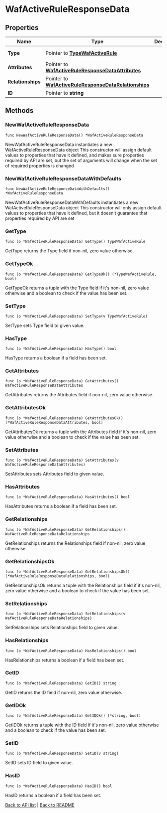 # WafActiveRuleResponseData

## Properties

Name | Type | Description | Notes
------------ | ------------- | ------------- | -------------
**Type** | Pointer to [**TypeWafActiveRule**](TypeWafActiveRule.md) |  | [optional] [default to TYPEWAFACTIVERULE_WAF_ACTIVE_RULE]
**Attributes** | Pointer to [**WafActiveRuleResponseDataAttributes**](WafActiveRuleResponseDataAttributes.md) |  | [optional] 
**Relationships** | Pointer to [**WafActiveRuleResponseDataRelationships**](WafActiveRuleResponseDataRelationships.md) |  | [optional] 
**ID** | Pointer to **string** |  | [optional] [readonly] 

## Methods

### NewWafActiveRuleResponseData

`func NewWafActiveRuleResponseData() *WafActiveRuleResponseData`

NewWafActiveRuleResponseData instantiates a new WafActiveRuleResponseData object
This constructor will assign default values to properties that have it defined,
and makes sure properties required by API are set, but the set of arguments
will change when the set of required properties is changed

### NewWafActiveRuleResponseDataWithDefaults

`func NewWafActiveRuleResponseDataWithDefaults() *WafActiveRuleResponseData`

NewWafActiveRuleResponseDataWithDefaults instantiates a new WafActiveRuleResponseData object
This constructor will only assign default values to properties that have it defined,
but it doesn't guarantee that properties required by API are set

### GetType

`func (o *WafActiveRuleResponseData) GetType() TypeWafActiveRule`

GetType returns the Type field if non-nil, zero value otherwise.

### GetTypeOk

`func (o *WafActiveRuleResponseData) GetTypeOk() (*TypeWafActiveRule, bool)`

GetTypeOk returns a tuple with the Type field if it's non-nil, zero value otherwise
and a boolean to check if the value has been set.

### SetType

`func (o *WafActiveRuleResponseData) SetType(v TypeWafActiveRule)`

SetType sets Type field to given value.

### HasType

`func (o *WafActiveRuleResponseData) HasType() bool`

HasType returns a boolean if a field has been set.

### GetAttributes

`func (o *WafActiveRuleResponseData) GetAttributes() WafActiveRuleResponseDataAttributes`

GetAttributes returns the Attributes field if non-nil, zero value otherwise.

### GetAttributesOk

`func (o *WafActiveRuleResponseData) GetAttributesOk() (*WafActiveRuleResponseDataAttributes, bool)`

GetAttributesOk returns a tuple with the Attributes field if it's non-nil, zero value otherwise
and a boolean to check if the value has been set.

### SetAttributes

`func (o *WafActiveRuleResponseData) SetAttributes(v WafActiveRuleResponseDataAttributes)`

SetAttributes sets Attributes field to given value.

### HasAttributes

`func (o *WafActiveRuleResponseData) HasAttributes() bool`

HasAttributes returns a boolean if a field has been set.

### GetRelationships

`func (o *WafActiveRuleResponseData) GetRelationships() WafActiveRuleResponseDataRelationships`

GetRelationships returns the Relationships field if non-nil, zero value otherwise.

### GetRelationshipsOk

`func (o *WafActiveRuleResponseData) GetRelationshipsOk() (*WafActiveRuleResponseDataRelationships, bool)`

GetRelationshipsOk returns a tuple with the Relationships field if it's non-nil, zero value otherwise
and a boolean to check if the value has been set.

### SetRelationships

`func (o *WafActiveRuleResponseData) SetRelationships(v WafActiveRuleResponseDataRelationships)`

SetRelationships sets Relationships field to given value.

### HasRelationships

`func (o *WafActiveRuleResponseData) HasRelationships() bool`

HasRelationships returns a boolean if a field has been set.

### GetID

`func (o *WafActiveRuleResponseData) GetID() string`

GetID returns the ID field if non-nil, zero value otherwise.

### GetIDOk

`func (o *WafActiveRuleResponseData) GetIDOk() (*string, bool)`

GetIDOk returns a tuple with the ID field if it's non-nil, zero value otherwise
and a boolean to check if the value has been set.

### SetID

`func (o *WafActiveRuleResponseData) SetID(v string)`

SetID sets ID field to given value.

### HasID

`func (o *WafActiveRuleResponseData) HasID() bool`

HasID returns a boolean if a field has been set.


[Back to API list](../README.md#documentation-for-api-endpoints) | [Back to README](../README.md)
